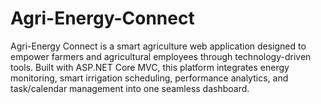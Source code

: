 # Agri-Energy-Connect
Agri-Energy Connect is a smart agriculture web application designed to empower farmers and agricultural employees through technology-driven tools. Built with ASP.NET Core MVC, this platform integrates energy monitoring, smart irrigation scheduling, performance analytics, and task/calendar management into one seamless dashboard. 
